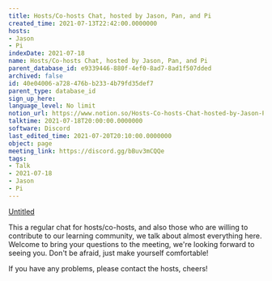 ```yaml
---
title: Hosts/Co-hosts Chat, hosted by Jason, Pan, and Pi
created_time: 2021-07-13T22:42:00.0000000
hosts:
- Jason
- Pi
indexDate: 2021-07-18
name: Hosts/Co-hosts Chat, hosted by Jason, Pan, and Pi
parent_database_id: e9339446-880f-4ef0-8ad7-8ad1f507dded
archived: false
id: 40e04006-a728-476b-b233-4b79fd35def7
parent_type: database_id
sign_up_here: 
language_level: No limit
notion_url: https://www.notion.so/Hosts-Co-hosts-Chat-hosted-by-Jason-Pan-and-Pi-40e04006a728476bb2334b79fd35def7
talktime: 2021-07-18T20:00:00.0000000
software: Discord
last_edited_time: 2021-07-20T20:10:00.0000000
object: page
meeting_link: https://discord.gg/bBuv3mCQQe
tags:
- Talk
- 2021-07-18
- Jason
- Pi
---
```




[Untitled](https://www.notion.so/d637a27eb33f44cbb92a56c3359cc567)   



This a regular chat for hosts/co-hosts, and also those who are willing to contribute to our learning community, we talk about almost everything here. Welcome to bring your questions to the meeting, we're looking forward to seeing you. Don't be afraid, just make yourself comfortable!

If you have any problems, please contact the hosts, cheers!



